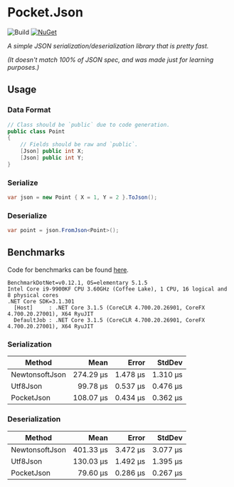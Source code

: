 # Pocket.Json

![Build](https://github.com/JoshuaLight/pocket.json/workflows/Build/badge.svg)
[![NuGet](https://img.shields.io/nuget/v/Pocket.Json.svg)](https://www.nuget.org/packages/Pocket.Json)


_A simple JSON serialization/deserialization library that is pretty fast._

_(It doesn't match 100% of JSON spec, and was made just for learning purposes.)_

## Usage
### Data Format
```c#
// Class should be `public` due to code generation.
public class Point
{
    // Fields should be raw and `public`.
    [Json] public int X;
    [Json] public int Y;
}
```

### Serialize
```c#
var json = new Point { X = 1, Y = 2 }.ToJson();
```

### Deserialize
```c#
var point = json.FromJson<Point>();
```

## Benchmarks
Code for benchmarks can be found [here](https://github.com/JoshuaLight/Pocket.Json/blob/master/src/Benchmarks/Program.cs).
```
BenchmarkDotNet=v0.12.1, OS=elementary 5.1.5
Intel Core i9-9900KF CPU 3.60GHz (Coffee Lake), 1 CPU, 16 logical and 8 physical cores
.NET Core SDK=3.1.301
  [Host]     : .NET Core 3.1.5 (CoreCLR 4.700.20.26901, CoreFX 4.700.20.27001), X64 RyuJIT
  DefaultJob : .NET Core 3.1.5 (CoreCLR 4.700.20.26901, CoreFX 4.700.20.27001), X64 RyuJIT
```

### Serialization
|         Method |      Mean |    Error |   StdDev |
|--------------- |----------:|---------:|---------:|
| NewtonsoftJson | 274.29 μs | 1.478 μs | 1.310 μs |
|       Utf8Json |  99.78 μs | 0.537 μs | 0.476 μs |
|     PocketJson | 108.07 μs | 0.434 μs | 0.362 μs |

### Deserialization
|         Method |      Mean |    Error |   StdDev |
|--------------- |----------:|---------:|---------:|
| NewtonsoftJson | 401.33 μs | 3.472 μs | 3.077 μs |
|       Utf8Json | 130.03 μs | 1.492 μs | 1.395 μs |
|     PocketJson |  79.60 μs | 0.286 μs | 0.267 μs |
